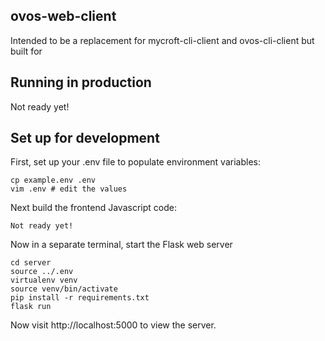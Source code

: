 ## ovos-web-client

Intended to be a replacement for mycroft-cli-client and ovos-cli-client but built for 

## Running in production

Not ready yet!

## Set up for development

First, set up your .env file to populate environment variables:

    cp example.env .env
    vim .env # edit the values

Next build the frontend Javascript code:

    Not ready yet!

Now in a separate terminal, start the Flask web server

    cd server
    source ../.env
    virtualenv venv
    source venv/bin/activate
    pip install -r requirements.txt
    flask run

Now visit http://localhost:5000 to view the server.

